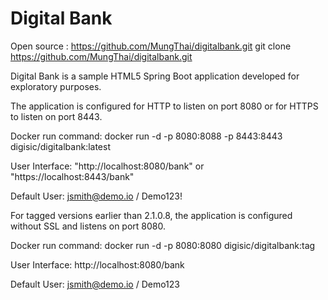 # Digital Bank

Open source : https://github.com/MungThai/digitalbank.git
git clone https://github.com/MungThai/digitalbank.git

Digital Bank is a sample HTML5 Spring Boot application developed for exploratory purposes.

The application is configured for HTTP to listen on port 8080 or for HTTPS to listen on port 8443.

Docker run command: docker run -d -p 8080:8088 -p 8443:8443 digisic/digitalbank:latest

User Interface: "http://localhost:8080/bank" or "https://localhost:8443/bank"

Default User: jsmith@demo.io / Demo123!

For tagged versions earlier than 2.1.0.8, the application is configured without SSL and listens on port 8080.

Docker run command: docker run -d -p 8080:8080 digisic/digitalbank:tag

User Interface: http://localhost:8080/bank

Default User: jsmith@demo.io / Demo123